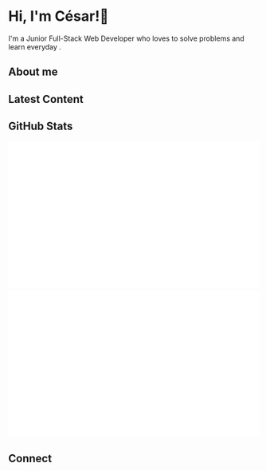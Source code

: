 # Hi, I'm César!👋

I'm a Junior Full-Stack Web Developer who loves to solve problems and learn everyday .

## About me

## Latest Content

## GitHub Stats

![](https://raw.githubusercontent.com/csriso/github-stats/master/generated/overview.svg#gh-dark-mode-only)
![](https://raw.githubusercontent.com/csriso/github-stats/master/generated/languages.svg#gh-dark-mode-only)

## Connect

<!--
**Csriso/Csriso** is a ✨ _special_ ✨ repository because its `README.md` (this file) appears on your GitHub profile.

Here are some ideas to get you started:

- 🔭 I’m currently working on ...
- 🌱 I’m currently learning ...
- 👯 I’m looking to collaborate on ...
- 🤔 I’m looking for help with ...
- 💬 Ask me about ...
- 📫 How to reach me: ...
- 😄 Pronouns: ...
- ⚡ Fun fact: ...
-->
